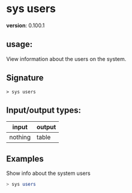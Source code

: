 # sys users

**version**: 0.100.1

## **usage**:

View information about the users on the system.

## Signature

`> sys users `

## Input/output types:

| input   | output |
| ------- | ------ |
| nothing | table  |

## Examples

Show info about the system users

```bash
> sys users
```
